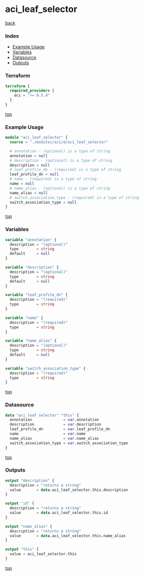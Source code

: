 # aci_leaf_selector

[back](../aci.md)

### Index

- [Example Usage](#example-usage)
- [Variables](#variables)
- [Datasource](#datasource)
- [Outputs](#outputs)

### Terraform

```terraform
terraform {
  required_providers {
    aci = ">= 0.5.4"
  }
}
```

[top](#index)

### Example Usage

```terraform
module "aci_leaf_selector" {
  source = "./modules/aci/d/aci_leaf_selector"

  # annotation - (optional) is a type of string
  annotation = null
  # description - (optional) is a type of string
  description = null
  # leaf_profile_dn - (required) is a type of string
  leaf_profile_dn = null
  # name - (required) is a type of string
  name = null
  # name_alias - (optional) is a type of string
  name_alias = null
  # switch_association_type - (required) is a type of string
  switch_association_type = null
}
```

[top](#index)

### Variables

```terraform
variable "annotation" {
  description = "(optional)"
  type        = string
  default     = null
}

variable "description" {
  description = "(optional)"
  type        = string
  default     = null
}

variable "leaf_profile_dn" {
  description = "(required)"
  type        = string
}

variable "name" {
  description = "(required)"
  type        = string
}

variable "name_alias" {
  description = "(optional)"
  type        = string
  default     = null
}

variable "switch_association_type" {
  description = "(required)"
  type        = string
}
```

[top](#index)

### Datasource

```terraform
data "aci_leaf_selector" "this" {
  annotation              = var.annotation
  description             = var.description
  leaf_profile_dn         = var.leaf_profile_dn
  name                    = var.name
  name_alias              = var.name_alias
  switch_association_type = var.switch_association_type
}
```

[top](#index)

### Outputs

```terraform
output "description" {
  description = "returns a string"
  value       = data.aci_leaf_selector.this.description
}

output "id" {
  description = "returns a string"
  value       = data.aci_leaf_selector.this.id
}

output "name_alias" {
  description = "returns a string"
  value       = data.aci_leaf_selector.this.name_alias
}

output "this" {
  value = aci_leaf_selector.this
}
```

[top](#index)